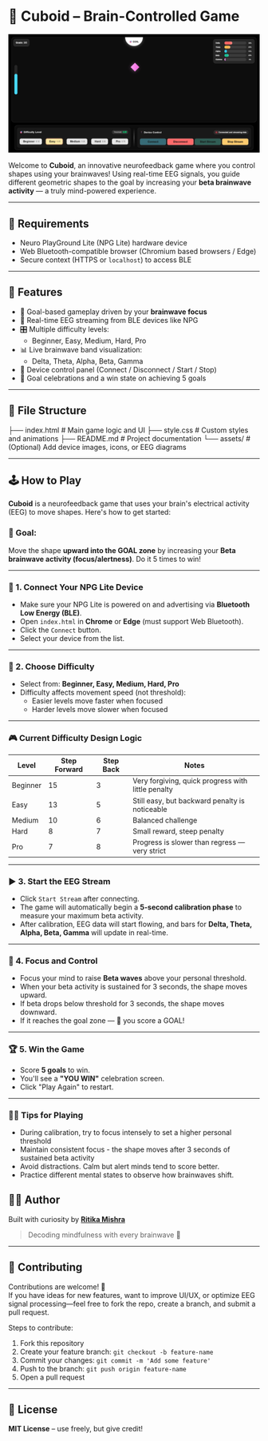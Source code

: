# 🧠 Cuboid – Brain-Controlled Game

![Cuboid](assets/Game.png)

Welcome to **Cuboid**, an innovative neurofeedback game where you control shapes using your brainwaves! Using real-time EEG signals, you guide different geometric shapes to the goal by increasing your **beta brainwave activity** — a truly mind-powered experience.

----

## 🔗 Requirements

- Neuro PlayGround Lite (NPG Lite) hardware device
- Web Bluetooth-compatible browser (Chromium based browsers / Edge)
- Secure context (HTTPS or `localhost`) to access BLE

---

## 🧩 Features

- 🎯 Goal-based gameplay driven by your **brainwave focus**
- 📶 Real-time EEG streaming from BLE devices like NPG
- 🎛️ Multiple difficulty levels:
  - Beginner, Easy, Medium, Hard, Pro
- 📊 Live brainwave band visualization:
  - Delta, Theta, Alpha, Beta, Gamma
- 🔌 Device control panel (Connect / Disconnect / Start / Stop)
- 🎉 Goal celebrations and a win state on achieving 5 goals

---

## 🧪 File Structure

├── index.html         # Main game logic and UI
├── style.css          # Custom styles and animations
├── README.md          # Project documentation
└── assets/            # (Optional) Add device images, icons, or EEG diagrams

---

## 🕹️ How to Play

**Cuboid** is a neurofeedback game that uses your brain's electrical activity (EEG) to move shapes. Here's how to get started:

### 🧠 Goal:
Move the shape **upward into the GOAL zone** by increasing your **Beta brainwave activity (focus/alertness)**. Do it 5 times to win!

---

### 🔌 1. Connect Your NPG Lite Device
- Make sure your NPG Lite is powered on and advertising via **Bluetooth Low Energy (BLE)**.
- Open `index.html` in **Chrome** or **Edge** (must support Web Bluetooth).
- Click the `Connect` button.
- Select your device from the list.

---

### 🎯 2. Choose Difficulty
- Select from: **Beginner, Easy, Medium, Hard, Pro**
- Difficulty affects movement speed (not threshold):
  - Easier levels move faster when focused
  - Harder levels move slower when focused

---

### 🎮 Current Difficulty Design Logic

| Level    | Step Forward | Step Back | Notes                                         |
|----------|--------------|-----------|-----------------------------------------------|
| Beginner | 15           | 3         | Very forgiving, quick progress with little penalty |
| Easy     | 13           | 5         | Still easy, but backward penalty is noticeable |
| Medium   | 10           | 6         | Balanced challenge                            |
| Hard     | 8            | 7         | Small reward, steep penalty                   |
| Pro      | 7            | 8         | Progress is slower than regress — very strict |

---

### ▶️ 3. Start the EEG Stream
- Click `Start Stream` after connecting.
- The game will automatically begin a **5-second calibration phase** to measure your maximum beta activity.
- After calibration, EEG data will start flowing, and bars for **Delta, Theta, Alpha, Beta, Gamma** will update in real-time.

---

### 🧠 4. Focus and Control
- Focus your mind to raise **Beta waves** above your personal threshold.
- When your beta activity is sustained for 3 seconds, the shape moves upward.
- If beta drops below threshold for 3 seconds, the shape moves downward.
- If it reaches the goal zone — 🎉 you score a GOAL!

---

### 🏆 5. Win the Game
- Score **5 goals** to win.
- You'll see a **"YOU WIN"** celebration screen.
- Click "Play Again" to restart.

---

### 🧘‍♀️ Tips for Playing
- During calibration, try to focus intensely to set a higher personal threshold
- Maintain consistent focus - the shape moves after 3 seconds of sustained beta activity
- Avoid distractions. Calm but alert minds tend to score better.
- Practice different mental states to observe how brainwaves shift.

## 👩‍💻 Author

Built with curiosity by [**Ritika Mishra**](https://github.com/Ritika8081)

> Decoding mindfulness with every brainwave 💫

---

## 🤝 Contributing

Contributions are welcome! 🎉  
If you have ideas for new features, want to improve UI/UX, or optimize EEG signal processing—feel free to fork the repo, create a branch, and submit a pull request.

Steps to contribute:
1. Fork this repository
2. Create your feature branch: `git checkout -b feature-name`
3. Commit your changes: `git commit -m 'Add some feature'`
4. Push to the branch: `git push origin feature-name`
5. Open a pull request

---

## 📜 License

**MIT License** – use freely, but give credit!